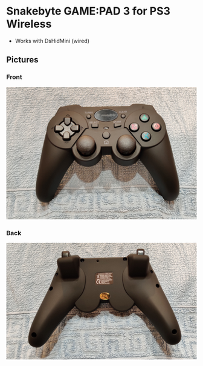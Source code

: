 # Snakebyte GAME:PAD 3 for PS3 Wireless

- Works with DsHidMini (wired)

## Pictures

### Front

![front](front.jpg)

### Back

![back](back.jpg)

